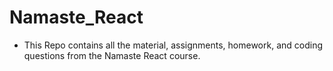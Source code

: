 # Namaste_React

- This Repo contains all the material, assignments, homework, and coding questions from the Namaste React course.
